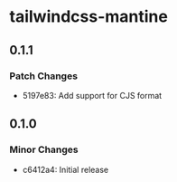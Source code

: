 # tailwindcss-mantine

## 0.1.1

### Patch Changes

- 5197e83: Add support for CJS format

## 0.1.0

### Minor Changes

- c6412a4: Initial release

